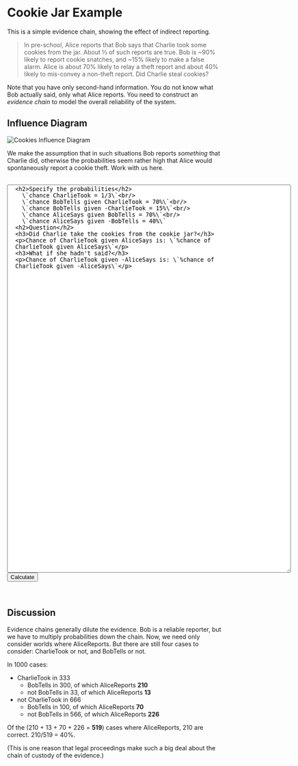 # Cookie Jar Example

This is a simple evidence chain, showing the effect of indirect
reporting. 

> In pre-school, Alice reports that Bob says that Charlie took some cookies from the jar. About ⅓ of such reports are true. Bob is ~90% likely to report cookie snatches, and ~15% likely to make a false alarm. Alice is about 70% likely to relay a theft report and about 40% likely to mis-convey a non-theft report. Did Charlie steal cookies?

Note that you have only second-hand information. You do not
know what Bob actually said, only what Alice reports. You need to
construct an _evidence chain_ to model the overall reliability of the
system. 

## Influence Diagram

![Cookies Influence Diagram](../img/cookie_net.png "CookieJar
Diagram")

We make the assumption that in such situations Bob reports _something_
that Charlie did, otherwise the probabilities seem rather high that
Alice would spontaneously report a cookie theft. Work with us here. 

<br>
<form id="form1">
  <textarea id="editor1" name="editor1" cols=80 rows="60">
  <h2>Specify the probabilities</h2>
	\`chance CharlieTook = 1/3\`<br/>
	\`chance BobTells given CharlieTook = 70%\`<br/>
	\`chance BobTells given -CharlieTook = 15%\`<br/>
	\`chance AliceSays given BobTells = 70%\`<br/>
	\`chance AliceSays given -BobTells = 40%\`
  <h2>Question</h2>
  <h3>Did Charlie take the cookies from the cookie jar?</h3>
  <p>Chance of CharlieTook given AliceSays is: \`%chance of
  CharlieTook given AliceSays\`</p>
  <h3>What if she hadn't said?</h3>
  <p>Chance of CharlieTook given -AliceSays is: \`%chance of
  CharlieTook given -AliceSays\`</p>
  
  </textarea>
  <input id="CalcButton" type="button" value="Calculate" />
  <script>activate_ckeditor("editor1","CalcButton");</script>
</form>
<br>

## Discussion
Evidence chains generally dilute the evidence. Bob is a reliable
reporter, but we have to multiply probabilities down the chain. Now,
we need only consider worlds where AliceReports. But there are still four
cases to consider: CharlieTook or not, and BobTells or not. 

In 1000 cases:

* CharlieTook in 333
    * BobTells in 300, of which AliceReports **210**
    * not BobTells in 33, of which AliceReports **13**
* not CharlieTook in 666
    * BobTells in 100, of which AliceReports **70**
    * not BobTells in 566, of which AliceReports **226**

Of the (210 + 13 + 70 + 226 = **519**) cases where AliceReports, 210 are
correct. 210/519 = 40%.

(This is one reason that legal proceedings make such a big deal about
the chain of custody of the evidence.)
